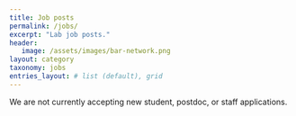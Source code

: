```yaml
---
title: Job posts
permalink: /jobs/
excerpt: "Lab job posts."
header:
   image: /assets/images/bar-network.png
layout: category
taxonomy: jobs
entries_layout: # list (default), grid
---
```


We are not currently accepting new student, postdoc, or staff applications.